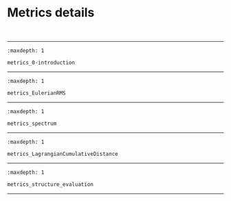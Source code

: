 # Metrics details


<span> </br> </span>

--- 


```{toctree}
:maxdepth: 1

metrics_0-introduction
```


--- 


```{toctree}
:maxdepth: 1

metrics_EulerianRMS
```


--- 


```{toctree}
:maxdepth: 1

metrics_spectrum
```


--- 


```{toctree}
:maxdepth: 1

metrics_LagrangianCumulativeDistance
```


--- 


```{toctree}
:maxdepth: 1

metrics_structure_evaluation
```

--- 


<span> </br> </span>


